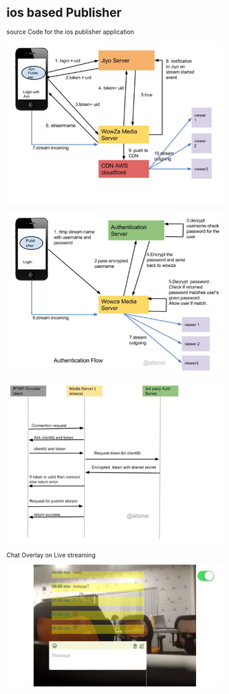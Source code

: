 # ios based Publisher 

source Code for the ios publisher application 

![alt Live streaming and broadcast](../images/PublisherAppiOS.jpg)

![alt Live streaming and broadcast](../images/PublisherAppiOS_wowzastreaming1.jpg)

![alt Live streaming and broadcast](../images/PublisherAppiOS_wowzastreaming2.jpg)

Chat Overlay on Live streaming 

![alt Live streaming and broadcast](../images/PublisherAppiOS_wowzastreaming_overlaychat.png)